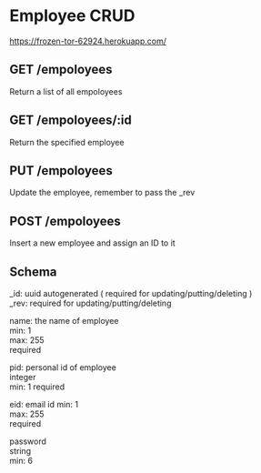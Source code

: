 # Employee CRUD
https://frozen-tor-62924.herokuapp.com/

## GET /empoloyees
Return a list of all empoloyees 

## GET /empoloyees/:id
Return the specified employee

## PUT /empoloyees
Update the employee, remember to pass the _rev

## POST /empoloyees
Insert a new employee and assign an ID to it

## Schema
  _id: uuid autogenerated ( required for updating/putting/deleting )  
  _rev: required for updating/putting/deleting
  
  name: the name of employee    
    min: 1  
    max: 255  
    required  

  pid: personal id of employee  
    integer  
    min: 1
    required  

  eid: email id
    min: 1  
    max: 255  
    required

  password  
  string  
  min: 6
